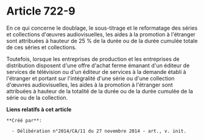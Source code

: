 # Article 722-9

En ce qui concerne le doublage, le sous-titrage et le reformatage des séries et collections d'œuvres audiovisuelles, les
aides à la promotion à l'étranger sont attribuées à hauteur de 25 % de la durée ou de la durée cumulée totale de ces séries
et collections. 

Toutefois, lorsque les entreprises de production et les entreprises de distribution disposent d'une offre d'achat ferme
émanant d'un éditeur de services de télévision ou d'un éditeur de services à la demande établi à l'étranger et portant sur
l'intégralité d'une série ou d'une collection d'œuvres audiovisuelles, les aides à la promotion à l'étranger sont attribuées
à hauteur de la totalité de la durée ou de la durée cumulée de la série ou de la collection.

**Liens relatifs à cet article**

	**Créé par**:

	  - Délibération n°2014/CA/11 du 27 novembre 2014 - art., v. init.
